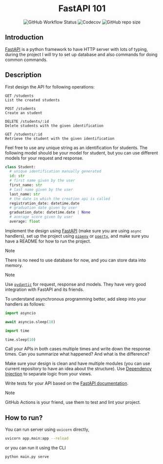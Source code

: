 <h1 align="center">FastAPI 101</h1>

<p align="center">
    <img alt="GitHub Workflow Status" src="https://img.shields.io/github/actions/workflow/status/1995parham-learning/fastapi101/ci.yml?logo=github&style=for-the-badge">
    <img alt="Codecov" src="https://img.shields.io/codecov/c/github/1995parham-learning/fastapi101?logo=codecov&style=for-the-badge">
    <img alt="GitHub repo size" src="https://img.shields.io/github/repo-size/1995parham-learning/fastapi101?logo=github&style=for-the-badge">
</p>

## Introduction

[FastAPI](https://fastapi.tiangolo.com/) is a python framework to have HTTP server with lots of typing,
during the project I will try to set up database and also commands for doing common commands.

## Description

First design the API for following operations:

```
GET /students
List the created students

POST /students
Create an student

DELETE /students/:id
Delete students with the given identification

GET /students/:id
Retrieve the student with the given identification
```

Feel free to use any unique string as an identification for students. The following model
should be your model for student, but you can use different models for your request and response.

```python
class Student:
  # unique identification manually generated
  id: str
  # first name given by the user
  first_name: str
  # last name given by the user
  last_name: str
  # the date in which the creation api is called
  registration_date: datetime.date
  # graduation date given by user
  graduation_date: datetime.date | None
  # average score given by user
  average: float
```

Implement the design using [FastAPI](https://fastapi.tiangolo.com/) (make sure you are using `async` handlers),
set up the project using [`pipenv`](https://pipenv.pypa.io/en/latest/) or [`poerty`](https://python-poetry.org/),
and make sure you have a README for how to run the project.

> [!NOTE]
> There is no need to use database for now, and you can store data into memory.

> [!NOTE]
> Use [`pydantic`](https://docs.pydantic.dev/latest/) for request, response and models.
> They have very good integration with FastAPI and its friends.

To understand asynchronous programming better, add sleep into your handlers as follows:

```python
import asyncio

await asyncio.sleep(10)
```

```python
import time

time.sleep(10)
```

Call your APIs in both cases multiple times and write down the response times.
Can you summarize what happened? And what is the difference?

Make sure your design is clean and have multiple modules (you can use current repository to have an idea about the structure).
Use [Dependency Injection](https://fastapi.tiangolo.com/tutorial/dependencies/) to separate logic from your views.

Write tests for your API based on the [FastAPI documentation](https://fastapi.tiangolo.com/tutorial/testing/).

> [!NOTE]
> GitHub Actions is your friend, use them to test and lint your project.

## How to run?

You can run server using `uvicorn` directly,

```bash
uvicorn app.main:app --reload
```

or you can run it using the CLI

```bash
python main.py serve
```
